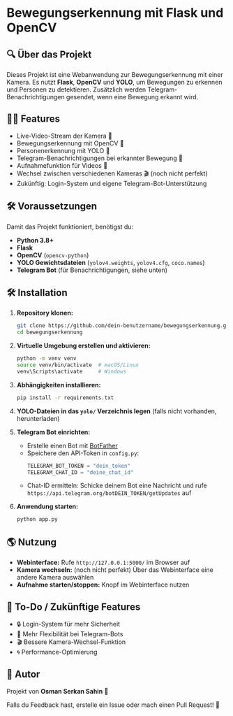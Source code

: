 # Bewegungserkennung mit Flask und OpenCV

## 🔍 Über das Projekt
Dieses Projekt ist eine Webanwendung zur Bewegungserkennung mit einer Kamera. Es nutzt **Flask**, **OpenCV** und **YOLO**, um Bewegungen zu erkennen und Personen zu detektieren. Zusätzlich werden Telegram-Benachrichtigungen gesendet, wenn eine Bewegung erkannt wird.

## 👩‍💻 Features
- Live-Video-Stream der Kamera 🎥
- Bewegungserkennung mit OpenCV 🚶
- Personenerkennung mit YOLO 🤖
- Telegram-Benachrichtigungen bei erkannter Bewegung 📢
- Aufnahmefunktion für Videos 🎤
- Wechsel zwischen verschiedenen Kameras 🎬 (noch nicht perfekt)
- Zukünftig: Login-System und eigene Telegram-Bot-Unterstützung

## 🛠️ Voraussetzungen
Damit das Projekt funktioniert, benötigst du:
- **Python 3.8+**
- **Flask**
- **OpenCV** (`opencv-python`)
- **YOLO Gewichtsdateien** (`yolov4.weights`, `yolov4.cfg`, `coco.names`)
- **Telegram Bot** (für Benachrichtigungen, siehe unten)

## 🛠️ Installation
1. **Repository klonen:**
   ```bash
   git clone https://github.com/dein-benutzername/bewegungserkennung.git
   cd bewegungserkennung
   ```

2. **Virtuelle Umgebung erstellen und aktivieren:**
   ```bash
   python -m venv venv
   source venv/bin/activate  # macOS/Linux
   venv\Scripts\activate     # Windows
   ```

3. **Abhängigkeiten installieren:**
   ```bash
   pip install -r requirements.txt
   ```

4. **YOLO-Dateien in das `yolo/` Verzeichnis legen** (falls nicht vorhanden, herunterladen)

5. **Telegram Bot einrichten:**
   - Erstelle einen Bot mit [BotFather](https://t.me/BotFather)
   - Speichere den API-Token in `config.py`:
     ```python
     TELEGRAM_BOT_TOKEN = "dein_token"
     TELEGRAM_CHAT_ID = "deine_chat_id"
     ```
   - Chat-ID ermitteln: Schicke deinem Bot eine Nachricht und rufe `https://api.telegram.org/botDEIN_TOKEN/getUpdates` auf

6. **Anwendung starten:**
   ```bash
   python app.py
   ```

## 🌎 Nutzung
- **Webinterface:** Rufe `http://127.0.0.1:5000/` im Browser auf
- **Kamera wechseln:** (noch nicht perfekt) Über das Webinterface eine andere Kamera auswählen
- **Aufnahme starten/stoppen:** Knopf im Webinterface nutzen

## 🔧 To-Do / Zukünftige Features
- 🔒 Login-System für mehr Sicherheit
- 📲 Mehr Flexibilität bei Telegram-Bots
- 🎬 Bessere Kamera-Wechsel-Funktion
- 🌀 Performance-Optimierung

## 👤 Autor
Projekt von **Osman Serkan Sahin** 🚀

Falls du Feedback hast, erstelle ein Issue oder mach einen Pull Request! 💪

